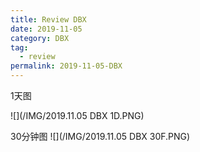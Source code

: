 ```yaml
---
title: Review DBX
date: 2019-11-05
category: DBX
tag:
  - review
permalink: 2019-11-05-DBX
---
```

1天图

![](/IMG/2019.11.05 DBX 1D.PNG)

30分钟图
![](/IMG/2019.11.05 DBX 30F.PNG)
